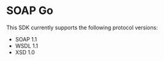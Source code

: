 # SOAP Go

This SDK currently supports the following protocol versions:

- SOAP 1.1
- WSDL 1.1
- XSD 1.0
